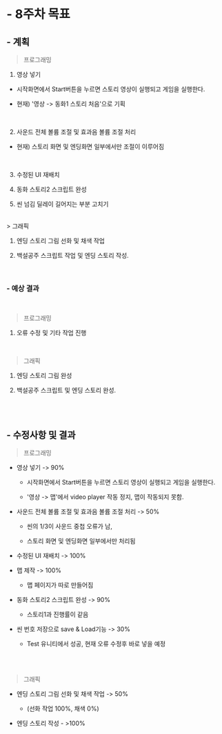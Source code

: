 # - 8주차 목표

## - 계획

> 프로그래밍

1. 영상 넣기

- 시작화면에서 Start버튼을 누르면 스토리 영상이 실행되고 게임을 실행한다.

- 현재) '영상 -> 동화1 스토리 처음'으로 기획

<br>

2. 사운드 전체 볼륨 조절 및 효과음 볼륨 조절 처리

- 현재) 스토리 화면 및 엔딩화면 일부에서만 조절이 이루어짐

<br>

3. 수정된 UI 재배치

4. 동화 스토리2 스크립트 완성

5. 씬 넘김 딜레이 길어지는 부분 고치기



<br>
> 그래픽

1. 엔딩 스토리 그림 선화 및 채색 작업

2. 백설공주 스크립트 작업 및 엔딩 스토리 작성.



<br>

### - 예상 결과
<br>

> 프로그래밍

1. 오류 수정 및 기타 작업 진행

<br>

> 그래픽

1.  엔딩 스토리 그림 완성

2.  백설공주 스크립트 및 엔딩 스토리 완성.

<br><br>

##  - 수정사항 및 결과


> 프로그래밍

- 영상 넣기 -> 90%

    - 시작화면에서 Start버튼을 누르면 스토리 영상이 실행되고 게임을 실행한다.

    - '영상 -> 맵'에서 video player 작동 정지, 맵이 작동되지 못함.



- 사운드 전체 볼륨 조절 및 효과음 볼륨 조절 처리 -> 50%

    - 씬의 1/3이 사운드 중첩 오류가 남, 

    - 스토리 화면 및 엔딩화면 일부에서만 처리됨



- 수정된 UI 재배치 -> 100%



- 맵 제작 -> 100%

    - 맵 페이지가 따로 만들어짐



- 동화 스토리2 스크립트 완성 -> 90%

    - 스토리1과 진행률이 같음



- 씬 번호 저장으로 save & Load기능  -> 30%

    - Test 유니티에서 성공, 현재 오류 수정후 바로 넣을 예정



<br><br>

> 그래픽

- 엔딩 스토리 그림 선화 및 채색 작업 -> 50%

    - (선화 작업 100%, 채색 0%)



- 엔딩 스토리 작성 - >100%


